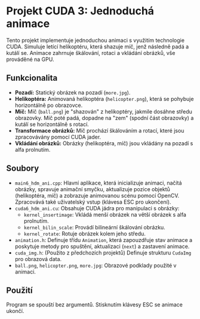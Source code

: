 # Projekt CUDA 3: Jednoduchá animace

Tento projekt implementuje jednoduchou animaci s využitím technologie CUDA. Simuluje letící helikoptéru, která shazuje míč, jenž následně padá a kutálí se. Animace zahrnuje škálování, rotaci a vkládání obrázků, vše prováděné na GPU.

## Funkcionalita

*   **Pozadí:** Statický obrázek na pozadí (`more.jpg`).
*   **Helikoptéra:** Animovaná helikoptéra (`helicopter.png`), která se pohybuje horizontálně po obrazovce.
*   **Míč:** Míč (`ball.png`) je "shazován" z helikoptéry, jakmile dosáhne středu obrazovky. Míč poté padá, dopadne na "zem" (spodní část obrazovky) a kutálí se horizontálně s rotací.
*   **Transformace obrázků:** Míč prochází škálováním a rotací, které jsou zpracovávány pomocí CUDA jader.
*   **Vkládání obrázků:** Obrázky (helikoptéra, míč) jsou vkládány na pozadí s alfa prolnutím.

## Soubory

*   `main6_hdm_ani.cpp`: Hlavní aplikace, která inicializuje animaci, načítá obrázky, spravuje animační smyčku, aktualizuje pozice objektů (helikoptéra, míč) a zobrazuje animovanou scénu pomocí OpenCV. Zpracovává také uživatelský vstup (klávesa ESC pro ukončení).
*   `cuda6_hdm_ani.cu`: Obsahuje CUDA jádra pro manipulaci s obrázky:
    *   `kernel_insertimage`: Vkládá menší obrázek na větší obrázek s alfa prolnutím.
    *   `kernel_bilin_scale`: Provádí bilineární škálování obrázku.
    *   `kernel_rotate`: Rotuje obrázek kolem jeho středu.
*   `animation.h`: Definuje třídu `Animation`, která zapouzdřuje stav animace a poskytuje metody pro spuštění, aktualizaci (`next`) a zastavení animace.
*   `cuda_img.h`: (Použito z předchozích projektů) Definuje strukturu `CudaImg` pro obrazová data.
*   `ball.png`, `helicopter.png`, `more.jpg`: Obrazové podklady použité v animaci.

## Použití

Program se spouští bez argumentů. Stisknutím klávesy ESC se animace ukončí.
